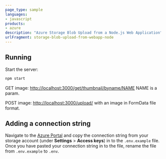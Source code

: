 ```yaml
---
page_type: sample
languages:
- javascript
products:
- azure
description: "Azure Storage Blob Upload from a Node.js Web Application"
urlFragment: storage-blob-upload-from-webapp-node
---
```



## Running

Start the server:

```bash
npm start
```

 GET image: [http://localhost:3000/get/thumbnail/byname/NAME](http://localhost:3000/get/thumbnail/byname/NAME) 
 NAME is a param.

POST image: [http://localhost:3000/upload/](http://localhost:3000/upload/) with an image in FormData file format.

## Adding a connection string

Navigate to the [Azure Portal](https://portal.azure.com) and copy the connection string from your storage account (under **Settings** > **Access keys**) in to the `.env.example` file. Once you have pasted your connection string in to the file, rename the file from `.env.example` to `.env`.

